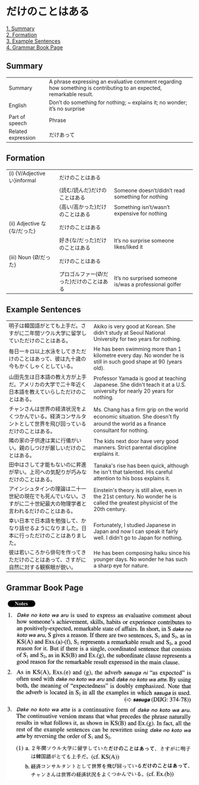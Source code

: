 # だけのことはある

[1. Summary](#summary)<br>
[2. Formation](#formation)<br>
[3. Example Sentences](#example-sentences)<br>
[4. Grammar Book Page](#grammar-book-page)<br>


## Summary

<table><tr>   <td>Summary</td>   <td>A phrase expressing an evaluative comment regarding how something is contributing to an expected, remarkable result.</td></tr><tr>   <td>English</td>   <td>Don’t do something for nothing; ~ explains it; no wonder; it’s no surprise</td></tr><tr>   <td>Part of speech</td>   <td>Phrase</td></tr><tr>   <td>Related expression</td>   <td>だけあって</td></tr></table>

## Formation

<table class="table"><tbody><tr class="tr head"><td class="td"><span class="numbers">(i)</span> <span class="bold">{V/Adjective い}informal</span></td><td class="td"><span class="concept">だけのことはある</span></td><td class="td"></td></tr><tr class="tr"><td class="td"></td><td class="td"><span>{読む/読んだ}</span><span class="concept">だけのことはある</span></td><td class="td"><span>Someone doesn’t/didn’t read something for nothing</span></td></tr><tr class="tr"><td class="td"></td><td class="td"><span>{高い/高かった}</span><span class="concept">だけのことはある</span></td><td class="td"><span>Something isn’t/wasn’t expensive for nothing</span></td></tr><tr class="tr head"><td class="td"><span class="numbers">(ii)</span> <span class="bold">Adjective な {な/だった} </span></td><td class="td"><span class="concept">だけのことはある</span></td><td class="td"></td></tr><tr class="tr"><td class="td"></td><td class="td"><span>好き{な/だった}</span><span class="concept">だけのことはある</span></td><td class="td"><span>It’s no surprise someone likes/liked it</span></td></tr><tr class="tr head"><td class="td"><span class="numbers">(iii)</span> <span class="bold">Noun {Ø/だった}</span></td><td class="td"><span class="concept">だけのことはある</span></td><td class="td"></td></tr><tr class="tr"><td class="td"></td><td class="td"><span>プロゴルファー{Ø/だった}</span><span class="concept">だけのことはある</span></td><td class="td"><span>It’s no surprised someone is/was a professional golfer</span></td></tr></tbody></table>

## Example Sentences

<table><tr>   <td>明子は韓国語がとても上手だ。さすがに二年間ソウル大学に留学していただけのことはある。</td>   <td>Akiko is very good at Korean. She didn't study at Seoul National University for two years for nothing.</td></tr><tr>   <td>毎日一キロ以上水泳をしてきただけのことはあって、彼は九十歳の今もかくしゃくとしている。</td>   <td>He has been swimming more than 1 kilometre every day. No wonder he is still in such good shape at 90 (years old).</td></tr><tr>   <td>山田先生は日本語の教え方が上手だ。アメリカの大学で二十年近く日本語を教えていらしただけのことはある。</td>   <td>Professor Yamada is good at teaching Japanese. She didn't teach it at a U.S. university for nearly 20 years for nothing.</td></tr><tr>   <td>チャンさんは世界の経済状況をよくつかんでいる。経済コンサルタントとして世界を飛び回っているだけのことはある。</td>   <td>Ms. Chang has a ﬁrm grip on the world economic situation. She doesn't ﬂy around the world as a ﬁnance consultant for nothing.</td></tr><tr>   <td>隣の家の子供達は実に行儀がいい。親のしつけが厳しいだけのことはある。</td>   <td>The kids next door have very good manners. Strict parental discipline explains it.</td></tr><tr>   <td>田中はさして才能もないのに昇進が早い。上司への気配りが巧みなだけのことはある。</td>   <td>Tanaka's rise has been quick, although he isn't that talented. His careful attention to his boss explains it.</td></tr><tr>   <td>アインシュタインの理論は二十一世紀の現在でも死んでいない。さすがに二十世紀最大の物理学者と言われるだけのことはある。</td>   <td>Einstein's theory is still alive, even in the 21st century. No wonder he is called the greatest physicist of the 20th century.</td></tr><tr>   <td>幸い日本で日本語を勉強して、かなり話せるようになりました。日本に行っただけのことはありました。</td>   <td>Fortunately, I studied Japanese in Japan and now I can speak it fairly well. I didn't go to Japan for nothing.</td></tr><tr>   <td>彼は若いころから俳句を作ってきただけのことはあって、さすがに自然に対する観察眼が鋭い。</td>   <td>He has been composing haiku since his younger days. No wonder he has such a sharp eye for nature.</td></tr></table>

## Grammar Book Page

![](../img/Advancedだけのことはある.png)

